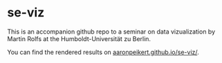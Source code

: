
<!-- README.md is generated from README.Rmd. Please edit that file -->

# se-viz

<!-- badges: start -->

<!-- badges: end -->

This is an accompanion github repo to a seminar on data vizualization by
Martin Rolfs at the Humboldt-Universität zu Berlin.

You can find the rendered results on
[aaronpeikert.github.io/se-viz/](https://aaronpeikert.github.io/se-viz/).
